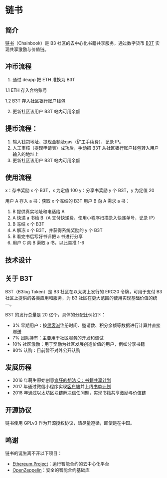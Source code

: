 # 链书

## 简介

[链书](https://github.com/b3log/chainbook)（Chainbook）是 B3 社区的去中心化书籍共享服务，通过数字货币 [B3T](TBD) 实现共享激励与价值链。



## 冲币流程

1. 通过 deapp 把 ETH 准换为 B3T

1.1 ETH 存入合约账号

1.2 B3T 存入社区银行账户钱包

2. 更新社区该用户 B3T 站内可用余额

## 提币流程：
1. 输入钱包地址、提现金额及gas（矿工手续费），记录 IP。
2. 人工审核（提现申请表）成功后，手动把 B3T 从社区银行账户钱包转入用户输入的地址上
3. 更新社区该用户 B3T 站内可用余额

## 使用流程

x：存书奖励 x 个 B3T，x 为定值 100
y：分享书奖励 y 个 B3T，y 为定值 20

用户 A 存入 a 书：获取 x 个冻结的 B3T
用户 B 向 A 需求 a 书：
1. B 提供真实地址和电话给 A
2. A 快递 a 书给 B（A 支付快递费，使用小程序扫描录入快递单号，记录 IP）
3. B 冻结 x 个 B3T
4. A 解冻 x 个 B3T，并获得系统奖励的 y 个 B3T
5. B 看完书后写好书评把 a 书进行分享
6. 用户 C 向 B 索取 a 书，以此类推 1-6
## 技术设计



## 关于 B3T

B3T（B3log Token）是 B3 社区在以太坊上发行的 ERC20 令牌，可用于支付 B3 社区上提供的各类应用和服务，为 B3 社区在更大范围的使用实现基础价值的统一。

B3T 的发行总量是 20 亿个，具体的分配比例如下：

* 3% 早期用户：按[黑客派](https://hacpai.com)注册时间、邀请数、积分余额等数据进行计算并直接赠送
* 7% 团队持有：主要用于社区服务的开发和调试
* 10% 社区激励：用于奖励为社区发展创造价值的用户，例如分享书籍
* 80% 认购：目前暂不对外公开认购

## 发展历程

* 2016 年萌生原始创意[疯狂的想法 C：书籍共享计划](https://hacpai.com/article/1483240295087)
* 2017 年通过微信小程序实现[客户端](https://github.com/b3log/symphony-weapp)并上线[书单计划](https://hacpai.com/tag/book_share)
* 2018 年通过以太坊区块链解决信任问题，实现书籍共享激励与价值链

## 开源协议

链书使用 GPLv3 作为开源授权协议，请尽量遵循，即使是在中国。

## 鸣谢

链书的诞生离不开以下项目：

* [Ethereum Project](https://www.ethereum.org)：运行智能合约的去中心化平台
* [OpenZeppelin](https://github.com/OpenZeppelin/zeppelin-solidity)：安全的智能合约基础库
